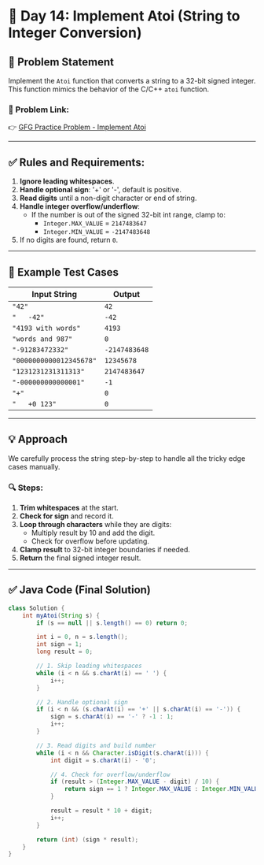 # 🚀 Day 14: Implement Atoi (String to Integer Conversion)

## 🧩 Problem Statement

Implement the `Atoi` function that converts a string to a 32-bit signed integer. This function mimics the behavior of the C/C++ `atoi` function.

### 📝 Problem Link:
👉 [GFG Practice Problem - Implement Atoi](https://practice.geeksforgeeks.org/problems/implement-atoi/1)

---

## ✅ Rules and Requirements:

1. **Ignore leading whitespaces**.
2. **Handle optional sign**: '+' or '-', default is positive.
3. **Read digits** until a non-digit character or end of string.
4. **Handle integer overflow/underflow**:
   - If the number is out of the signed 32-bit int range, clamp to:
     - `Integer.MAX_VALUE` = `2147483647`
     - `Integer.MIN_VALUE` = `-2147483648`
5. If no digits are found, return `0`.

---

## 🧪 Example Test Cases

| Input String              | Output         |
|---------------------------|----------------|
| `"42"`                    | `42`           |
| `"   -42"`                | `-42`          |
| `"4193 with words"`       | `4193`         |
| `"words and 987"`         | `0`            |
| `"-91283472332"`          | `-2147483648`  |
| `"0000000000012345678"`   | `12345678`     |
| `"1231231231311313"`      | `2147483647`   |
| `"-000000000000001"`      | `-1`           |
| `"+"`                     | `0`            |
| `"   +0 123"`             | `0`            |

---

## 💡 Approach

We carefully process the string step-by-step to handle all the tricky edge cases manually.

### 🔍 Steps:

1. **Trim whitespaces** at the start.
2. **Check for sign** and record it.
3. **Loop through characters** while they are digits:
   - Multiply result by 10 and add the digit.
   - Check for overflow before updating.
4. **Clamp result** to 32-bit integer boundaries if needed.
5. **Return** the final signed integer result.

---

## ✅ Java Code (Final Solution)

```java
class Solution {
    int myAtoi(String s) {
        if (s == null || s.length() == 0) return 0;

        int i = 0, n = s.length();
        int sign = 1;
        long result = 0;

        // 1. Skip leading whitespaces
        while (i < n && s.charAt(i) == ' ') {
            i++;
        }

        // 2. Handle optional sign
        if (i < n && (s.charAt(i) == '+' || s.charAt(i) == '-')) {
            sign = s.charAt(i) == '-' ? -1 : 1;
            i++;
        }

        // 3. Read digits and build number
        while (i < n && Character.isDigit(s.charAt(i))) {
            int digit = s.charAt(i) - '0';

            // 4. Check for overflow/underflow
            if (result > (Integer.MAX_VALUE - digit) / 10) {
                return sign == 1 ? Integer.MAX_VALUE : Integer.MIN_VALUE;
            }

            result = result * 10 + digit;
            i++;
        }

        return (int) (sign * result);
    }
}
